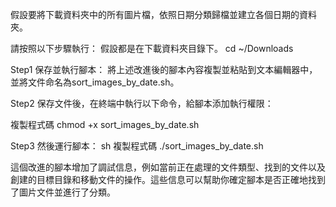 假設要將下載資料夾中的所有圖片檔，依照日期分類歸檔並建立各個日期的資料夾。

請按照以下步驟執行：
假設都是在下載資料夾目錄下。
cd ~/Downloads

Step1
保存並執行腳本：
將上述改進後的腳本內容複製並粘貼到文本編輯器中，並將文件命名為sort_images_by_date.sh。

Step2
保存文件後，在終端中執行以下命令，給腳本添加執行權限：

複製程式碼
chmod +x sort_images_by_date.sh

Step3
然後運行腳本：
sh 
複製程式碼
./sort_images_by_date.sh

這個改進的腳本增加了調試信息，例如當前正在處理的文件類型、找到的文件以及創建的目標目錄和移動文件的操作。這些信息可以幫助你確定腳本是否正確地找到了圖片文件並進行了分類。
